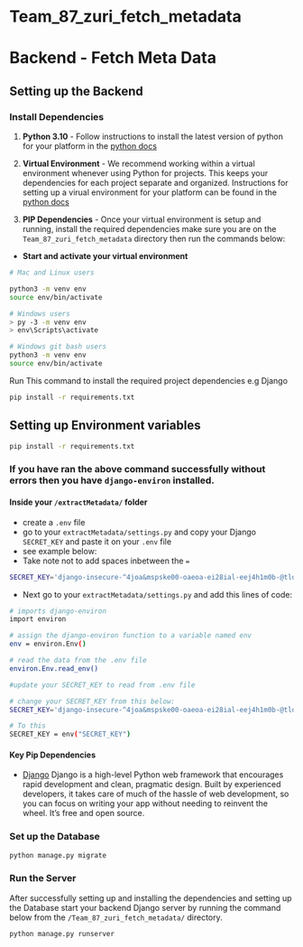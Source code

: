 # Team_87_zuri_fetch_metadata

# Backend - Fetch Meta Data

## Setting up the Backend

### Install Dependencies

1. **Python 3.10** - Follow instructions to install the latest version of python for your platform in the [python docs](https://docs.python.org/3/using/unix.html#getting-and-installing-the-latest-version-of-python)

2. **Virtual Environment** - We recommend working within a virtual environment whenever using Python for projects. This keeps your dependencies for each project separate and organized. Instructions for setting up a virual environment for your platform can be found in the [python docs](https://packaging.python.org/guides/installing-using-pip-and-virtual-environments/)

3. **PIP Dependencies** - Once your virtual environment is setup and running, install the required dependencies make sure you are on the `Team_87_zuri_fetch_metadata` directory then run the commands below:

- **Start and activate your virtual environment**

```bash
# Mac and Linux users

python3 -m venv env
source env/bin/activate

# Windows users
> py -3 -m venv env
> env\Scripts\activate

# Windows git bash users
python3 -m venv env
source env/bin/activate
```

Run This command to install the required project dependencies e.g Django

```bash
pip install -r requirements.txt
```

## Setting up Environment variables

```bash
pip install -r requirements.txt
```

### If you have ran the above command successfully without errors then you have `django-environ` installed.

#### Inside your `/extractMetadata/` folder

- create a `.env` file
- go to your `extractMetadata/settings.py` and copy your Django `SECRET_KEY` and paste it on your `.env` file
- see example below:
- Take note not to add spaces inbetween the `=`

```bash
SECRET_KEY='django-insecure-^4joa&mspske00-oaeoa-ei28ial-eej4h1m0b-@tldx9xq4va'

```

- Next go to your `extractMetadata/settings.py` and add this lines of code:

```bash
# imports django-environ
import environ

# assign the django-environ function to a variable named env
env = environ.Env()

# read the data from the .env file
environ.Env.read_env()

#update your SECRET_KEY to read from .env file

# change your SECRET_KEY from this below:
SECRET_KEY='django-insecure-^4joa&mspske00-oaeoa-ei28ial-eej4h1m0b-@tldx9xq4va'

# To this
SECRET_KEY = env("SECRET_KEY")

```

#### Key Pip Dependencies

- [Django](https://www.djangoproject.com/) Django is a high-level Python web framework that encourages rapid development and clean, pragmatic design. Built by experienced developers, it takes care of much of the hassle of web development, so you can focus on writing your app without needing to reinvent the wheel. It’s free and open source.

### Set up the Database

```bash
python manage.py migrate
```

### Run the Server

After successfully setting up and installing the dependencies and setting up the Database start your backend Django server by running the command below from the `/Team_87_zuri_fetch_metadata/` directory.

```bash
python manage.py runserver
```

